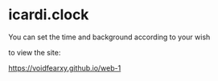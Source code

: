 # icardi.clock
You can set the time and background according to your wish

to view the site:

https://voidfearxy.github.io/web-1
